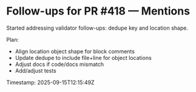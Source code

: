 # Follow-ups for PR #418 — Mentions

Started addressing validator follow-ups: dedupe key and location shape.

Plan:

- Align location object shape for block comments
- Update dedupe to include file+line for object locations
- Adjust docs if code/docs mismatch
- Add/adjust tests

Timestamp: 2025-09-15T12:15:49Z
